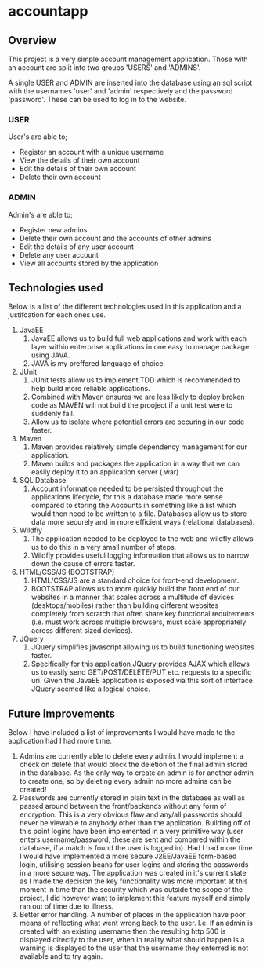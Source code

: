  # accountapp
## Overview
This project is a very simple account management application. Those with an account are split into two groups 'USERS' and 'ADMINS'. 

A single USER and ADMIN are inserted into the database using an sql script with the usernames 'user' and 'admin' respectively and the password 'password'. These can be used to log in to the website.

### USER
User's are able to;
* Register an account with a unique username
* View the details of their own account
* Edit the details of their own account
* Delete their own account

### ADMIN
Admin's are able to;
* Register new admins
* Delete their own account and the accounts of other admins
* Edit the details of any user account
* Delete any user account
* View all accounts stored by the application

## Technologies used
Below is a list of the different technologies used in this application and a justifcation for each ones use.

1. JavaEE
    1. JavaEE allows us to build full web applications and work with each layer within enterprise applications in one easy to manage package using JAVA. 
    2. JAVA is my preffered language of choice.
2. JUnit
    1. JUnit tests allow us to implement TDD which is recommended to help build more reliable applications.
    2. Combined with Maven ensures we are less likely to deploy broken code as MAVEN will not build the prooject if a unit test were to suddenly fail.
    3. Allow us to isolate where potential errors are occuring in our code faster.
3. Maven
    1. Maven provides relatively simple dependency management for our application.
    2. Maven builds and packages the application in a way that we can easily deploy it to an application server (.war)
4. SQL Database
    1. Account information needed to be persisted throughout the applications lifecycle, for this a database made more sense compared to storing the Accounts in something like a list which would then need to be written to a file. Databases allow us to store data more securely and in more efficient ways (relational databases).
5. Wildfly
    1. The application needed to be deployed to the web and wildfly allows us to do this in a very small number of steps.
    2. Wildfly provides useful logging information that allows us to narrow down the cause of errors faster.
6. HTML/CSS/JS (BOOTSTRAP)
    1. HTML/CSS/JS are a standard choice for front-end development.
    2. BOOTSTRAP allows us to more quickly build the front end of our websites in a manner that scales across a multitude of devices (desktops/mobiles) rather than building different websites completely from scratch that often share key functional requirements (i.e. must work across multiple browsers, must scale appropriately across different sized devices). 
7. JQuery
    1. JQuery simplifies javascript allowing us to build functioning websites faster.
    2. Specifically for this application JQuery provides AJAX which allows us to easily send GET/POST/DELETE/PUT etc. requests to a specific uri. Given the JavaEE application is exposed via this sort of interface JQuery seemed like a logical choice.


## Future improvements
Below I have included a list of improvements I would have made to the application had I had more time.
1. Admins are currently able to delete every admin. I would implement a check on delete that would block the deletion of the final admin stored in the database. As the only way to create an admin is for another admin to create one, so by deleting every admin no more admins can be created!
2. Passwords are currently stored in plain text in the database as well as passed around between the front/backends without any form of encryption. This is a very obvious flaw and any/all passwords should never be viewable to anybody other than the application. Building off of this point logins have been implemented in a very primitive way (user enters username/password, these are sent and compared within the database, if a match is found the user is logged in). Had I had more time I would have implemented a more secure J2EE/JavaEE form-based login, utilising session beans for user logins and storing the passwords in a more secure way. The application was created in it's current state as I made the decision the key functionality was more important at this moment in time than the security which was outside the scope of the project, I did however want to implement this feature myself and simply ran out of time due to illness.
3. Better error handling. A number of places in the application have poor means of reflecting what went wrong back to the user. I.e. if an admin is created with an existing username then the resulting http 500 is displayed directly to the user, when in reality what should happen is a warning is displayed to the user that the username they enterred is not available and to try again.
